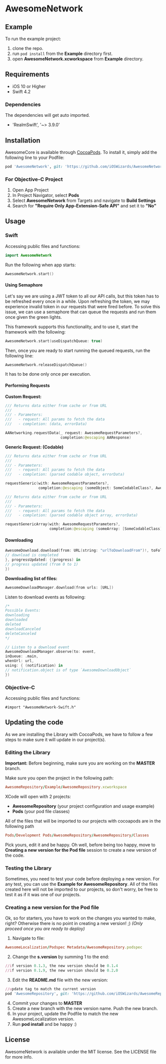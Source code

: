 # AwesomeNetwork

## Example

To run the example project:
1) clone the repo.
2) run `pod install` from the **Example** directory first.
3) open **AwesomeNetwork.xcworkspace** from **Example** directory.

## Requirements

- iOS 10 or Higher
- Swift 4.2

### Dependencies

The dependencies will get auto imported.

- 'RealmSwift', '~> 3.9.0'

## Installation

AwesomeCore is available through [CocoaPods](http://cocoapods.org). To install
it, simply add the following line to your Podfile:

```ruby
pod 'AwesomeNetwork', git: 'https://github.com/iOSWizards/AwesomeNetwork', tag: '0.2.0'
```

### For Objective-C Project

1) Open App Project
2) In Project Navigator, select **Pods**
3) Select **AwesomeNetwork** from Targets and navigate to **Build Settings**
4) Search for **"Require Only App-Extension-Safe API"** and set it to **"No"**

## Usage

### Swift

Accessing public files and functions:
```swift
import AwesomeNetwork
```

Run the following when app starts:
```swift
AwesomeNetwork.start()
```

#### Using Semaphore

Let's say we are using a JWT token to all our API calls, but this token has to be refreshed every once in a while. Upon refreshing the token, we may experience invalid token in our requests that were fired before. To solve this issue, we can use a semaphore that can queue the requests and run them once given the green lights.

This framework supports this functionality, and to use it, start the framework with the following:
```swift
AwesomeNetwork.start(useDispatchQueue: true)
```

Then, once you are ready to start running the queued requests, run the following line:
```swift
AwesomeNetwork.releaseDispatchQueue()
```

It has to be done only once per execution.

#### Performing Requests

**Custom Request:**
```swift
/// Returns data either from cache or from URL
///
/// - Parameters:
///   - request: All params to fetch the data
///   - completion: (data, errorData)

AANetworking.requestData(_ request: AwesomeRequestParameters?,
                         completion:@escaping AAResponse)
```

**Generic Request: (Codable)**
```swift
/// Returns data either from cache or from URL
///
/// - Parameters:
///   - request: All params to fetch the data
///   - completion: (parsed codable object, errorData)

requestGeneric(with: AwesomeRequestParameters?,
               completion:@escaping (someObject: SomeCodableClass?, AwesomeError?)
```
```swift
/// Returns data either from cache or from URL
///
/// - Parameters:
///   - request: All params to fetch the data
///   - completion: (parsed codable object array, errorData)

requestGenericArray(with: AwesomeRequestParameters?,
                    completion:@escaping (someArray: [SomeCodableClass], AwesomeError?)
```


#### Downloading

```swift
AwesomeDownload.download(from: URL(string: "urlToDownloadFrom")!, toFolder: "folderName", force: true, completion: { (success) in
// download is completed
}, progressUpdated: {(progress) in
// progress updated (from 0 to 1)
})
```

**Downloading list of files:**

```swift
AwesomeDownloadManager.download(from urls: [URL])
```

Listen to download events as following:

```swift
/*
Possible Events:
downloading
downloaded
deleted
downloadCanceled
deleteCanceled
*/

// Listen to a download event
AwesomeDownloadManager.observe(to: event, 
inQueue: .main, 
whenUrl: url, 
using: { (notification) in
// notification.object is of type `AwesomeDownloadObject`
})

```

### Objective-C

Accessing public files and functions:
```obj-c
#import "AwesomeNetwork-Swift.h"
```

## Updating the code

As we are installing the Library with CocoaPods, we have to follow a few steps to make sure it will update in our project(s).

### Editing the Library

**Important:** Before beginning, make sure you are working on the **MASTER** branch.

Make sure you open the project in the following path:

```ruby
AwesomeRepository/Example/AwesomeRepository.xcworkspace
```

XCode will open with 2 projects:
- **AwesomeRepository** (your project configuration and usage example)
- **Pods** (your pod file classes)

All of the files that will be imported to our projects with cocoapods are in the following path

```ruby
Pods/Development Pods/AwesomeRepository/AwesomeRepository/Classes
```

Pick yours, edit it and be happy. Oh well, before being too happy, move to **Creating a new version for the Pod file** session to create a new version of the code.

### Testing the Library

Sometimes, you need to test your code before deploying a new version.
For any test, you can use the **Example for AwesomeRepository**.
All of the files created here will not be imported to our projects, so don't worry, be free to test it as if it was one of our projects.

### Creating a new version for the Pod file

Ok, so for starters, you have to work on the changes you wanted to make, right? Otherwise there is no point in creating a new version! ;)
*(Only proceed once you are ready to deploy)*

1. Navigate to file:

```ruby
AwesomeLocalization/Podspec Metadata/AwesomeRepository.podspec
```

2. Change the **s.version** by summing 1 to the end:

```ruby
//if version 0.1.3, the new version should be 0.1.4
//if version 0.1.9, the new version should be 0.2.0
```

3. Edit the **README.md** file with the new version:

```ruby
//update tag to match the current version
pod 'AwesomeRepository', git: 'https://github.com/iOSWizards/AwesomeRepository.git', tag: '0.1.0'
```

4. Commit your changes to **MASTER**
5. Create a new branch with the new version name. Push the new branch.
6. In your project, update the Podfile to match the new AwesomeLocalization version.
7. Run **pod install** and be happy :)

## License

AwesomeNetwork is available under the MIT license. See the LICENSE file for more info.
